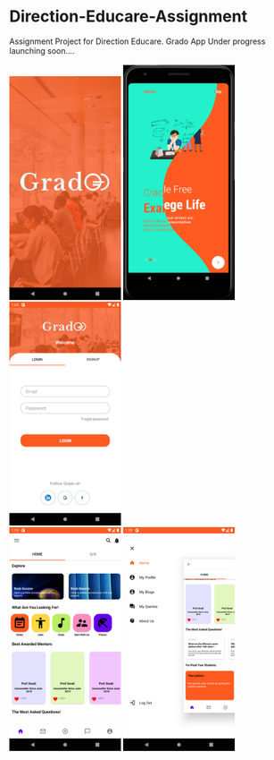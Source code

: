 # Direction-Educare-Assignment
Assignment Project for Direction Educare.
Grado App Under progress launching soon....
<br><br>
<img src="Ss/image01.png" width="200px"> <img src="Ss/image02.png" width="200px"> <img src="Ss/image03.png" width="200px">   
<img src="Ss/image04.png" width="200px"> <img src="Ss/image05.png" width="200px">  
